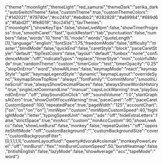 {"theme":"moonlight","themeLight":"red_samurai","themeDark":"serika_dark","autoSwitchTheme":false,"customTheme":true,"customThemeColors":["#1d2021","#79740e","#cc241d","#ebdbb2","#282828","#a89984","#689d6a","#fabd2f","#fe8019","#cc241d"],"favThemes":["moonlight"],"showKeyTips":false,"showLiveWpm":false,"showTimerProgress":true,"smoothCaret":"fast","quickRestart":"tab","punctuation":false,"numbers":false,"words":10,"time":15,"mode":"words","quoteLength":[1],"language":"english","fontSize":1.75,"freedomMode":false,"difficulty":"master","blindMode":false,"quickEnd":false,"caretStyle":"block","paceCaretStyle":"default","flipTestColors":false,"layout":"default","funbox":"none","confidenceMode":"off","indicateTypos":"replace","timerStyle":"mini","colorfulMode":true,"randomTheme":"custom","timerColor":"text","timerOpacity":"0.25","stopOnError":"word","showAllLines":false,"keymapMode":"react","keymapStyle":"split","keymapLegendStyle":"dynamic","keymapLayout":"overrideSync","keymapShowTopRow":"always","fontFamily":"CommitMono","smoothLineScroll":true,"alwaysShowDecimalPlaces":false,"alwaysShowWordsHistory":true,"singleListCommandLine":"manual","capsLockWarning":true,"playSoundOnError":"off","playSoundOnClick":"off","soundVolume":"1.0","startGraphsAtZero":true,"showOutOfFocusWarning":true,"paceCaret":"off","paceCaretCustomSpeed":100,"repeatedPace":true,"pageWidth":"125","accountChart":["on","on","on","on"],"minWpm":"custom","minWpmCustomSpeed":40,"highlightMode":"letter","typingSpeedUnit":"wpm","ads":"off","hideExtraLetters":false,"strictSpace":true,"minAcc":"custom","minAccCustom":90,"showLiveAcc":false,"showLiveBurst":false,"monkey":false,"repeatQuotes":"off","oppositeShiftMode":"off","customBackground":"","customBackgroundSize":"cover","customBackgroundFilter":[0,1,1,1,1],"customLayoutfluid":"qwerty#dvorak#colemak","monkeyPowerLevel":"off","minBurst":"flex","minBurstCustomSpeed":50,"burstHeatmap":false,"britishEnglish":false,"lazyMode":false,"showAverage":"acc","tapeMode":"word"}

